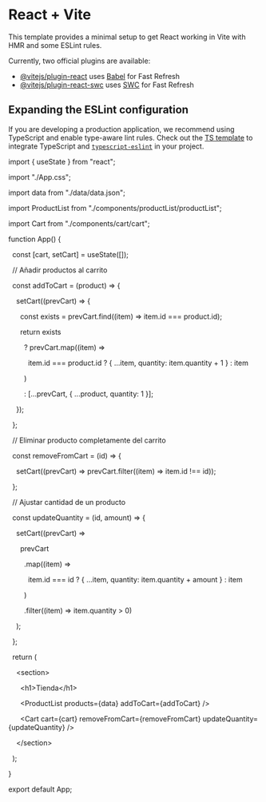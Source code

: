 # React + Vite

This template provides a minimal setup to get React working in Vite with HMR and some ESLint rules.

Currently, two official plugins are available:

- [@vitejs/plugin-react](https://github.com/vitejs/vite-plugin-react/blob/main/packages/plugin-react/README.md) uses [Babel](https://babeljs.io/) for Fast Refresh
- [@vitejs/plugin-react-swc](https://github.com/vitejs/vite-plugin-react-swc) uses [SWC](https://swc.rs/) for Fast Refresh

## Expanding the ESLint configuration

If you are developing a production application, we recommend using TypeScript and enable type-aware lint rules. Check out the [TS template](https://github.com/vitejs/vite/tree/main/packages/create-vite/template-react-ts) to integrate TypeScript and [`typescript-eslint`](https://typescript-eslint.io) in your project.



<p>import { useState } from "react";</p>
<p>import "./App.css";</p>
<p>import data from "./data/data.json";</p>
<p>import ProductList from "./components/productList/productList";</p>
<p>import Cart from "./components/cart/cart";</p>

<p>function App() {</p>
<p>&nbsp;&nbsp;const [cart, setCart] = useState([]);</p>

<p>&nbsp;&nbsp;// Añadir productos al carrito</p>
<p>&nbsp;&nbsp;const addToCart = (product) => {</p>
<p>&nbsp;&nbsp;&nbsp;&nbsp;setCart((prevCart) => {</p>
<p>&nbsp;&nbsp;&nbsp;&nbsp;&nbsp;&nbsp;const exists = prevCart.find((item) => item.id === product.id);</p>
<p>&nbsp;&nbsp;&nbsp;&nbsp;&nbsp;&nbsp;return exists</p>
<p>&nbsp;&nbsp;&nbsp;&nbsp;&nbsp;&nbsp;&nbsp;&nbsp;? prevCart.map((item) =></p>
<p>&nbsp;&nbsp;&nbsp;&nbsp;&nbsp;&nbsp;&nbsp;&nbsp;&nbsp;&nbsp;item.id === product.id ? { ...item, quantity: item.quantity + 1 } : item</p>
<p>&nbsp;&nbsp;&nbsp;&nbsp;&nbsp;&nbsp;&nbsp;&nbsp;)</p>
<p>&nbsp;&nbsp;&nbsp;&nbsp;&nbsp;&nbsp;&nbsp;&nbsp;: [...prevCart, { ...product, quantity: 1 }];</p>
<p>&nbsp;&nbsp;&nbsp;&nbsp;});</p>
<p>&nbsp;&nbsp;};</p>

<p>&nbsp;&nbsp;// Eliminar producto completamente del carrito</p>
<p>&nbsp;&nbsp;const removeFromCart = (id) => {</p>
<p>&nbsp;&nbsp;&nbsp;&nbsp;setCart((prevCart) => prevCart.filter((item) => item.id !== id));</p>
<p>&nbsp;&nbsp;};</p>

<p>&nbsp;&nbsp;// Ajustar cantidad de un producto</p>
<p>&nbsp;&nbsp;const updateQuantity = (id, amount) => {</p>
<p>&nbsp;&nbsp;&nbsp;&nbsp;setCart((prevCart) =></p>
<p>&nbsp;&nbsp;&nbsp;&nbsp;&nbsp;&nbsp;prevCart</p>
<p>&nbsp;&nbsp;&nbsp;&nbsp;&nbsp;&nbsp;&nbsp;&nbsp;.map((item) =></p>
<p>&nbsp;&nbsp;&nbsp;&nbsp;&nbsp;&nbsp;&nbsp;&nbsp;&nbsp;&nbsp;item.id === id ? { ...item, quantity: item.quantity + amount } : item</p>
<p>&nbsp;&nbsp;&nbsp;&nbsp;&nbsp;&nbsp;&nbsp;&nbsp;)</p>
<p>&nbsp;&nbsp;&nbsp;&nbsp;&nbsp;&nbsp;&nbsp;&nbsp;.filter((item) => item.quantity > 0)</p>
<p>&nbsp;&nbsp;&nbsp;&nbsp;);</p>
<p>&nbsp;&nbsp;};</p>

<p>&nbsp;&nbsp;return (</p>
<p>&nbsp;&nbsp;&nbsp;&nbsp;&lt;section&gt;</p>
<p>&nbsp;&nbsp;&nbsp;&nbsp;&nbsp;&nbsp;&lt;h1&gt;Tienda&lt;/h1&gt;</p>
<p>&nbsp;&nbsp;&nbsp;&nbsp;&nbsp;&nbsp;&lt;ProductList products={data} addToCart={addToCart} /&gt;</p>
<p>&nbsp;&nbsp;&nbsp;&nbsp;&nbsp;&nbsp;&lt;Cart cart={cart} removeFromCart={removeFromCart} updateQuantity={updateQuantity} /&gt;</p>
<p>&nbsp;&nbsp;&nbsp;&nbsp;&lt;/section&gt;</p>
<p>&nbsp;&nbsp;);</p>
<p>}</p>

<p>export default App;</p>
